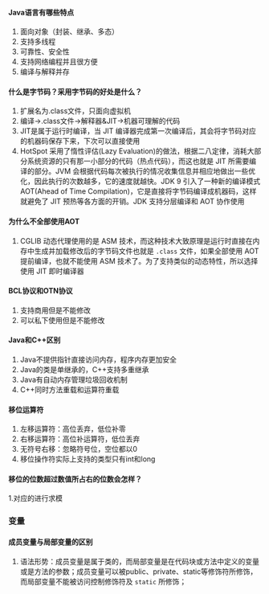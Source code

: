 #### Java语言有哪些特点
1. 面向对象（封装、继承、多态）
2. 支持多线程
3. 可靠性、安全性
4. 支持网络编程并且很方便
5. 编译与解释并存
#### 什么是字节码？采用字节码的好处是什么？
1. 扩展名为.class文件，只面向虚拟机
2. 编译->.class文件->解释器&JIT->机器可理解的代码
3. JIT是属于运行时编译，当 JIT 编译器完成第一次编译后，其会将字节码对应的机器码保存下来，下次可以直接使用
4. HotSpot 采用了惰性评估(Lazy Evaluation)的做法，根据二八定律，消耗大部分系统资源的只有那一小部分的代码（热点代码），而这也就是 JIT 所需要编译的部分。JVM 会根据代码每次被执行的情况收集信息并相应地做出一些优化，因此执行的次数越多，它的速度就越快。JDK 9 引入了一种新的编译模式 AOT(Ahead of Time Compilation)，它是直接将字节码编译成机器码，这样就避免了 JIT 预热等各方面的开销。JDK 支持分层编译和 AOT 协作使用
#### 为什么不全部使用AOT

1. CGLIB 动态代理使用的是 ASM 技术，而这种技术大致原理是运行时直接在内存中生成并加载修改后的字节码文件也就是 `.class` 文件，如果全部使用 AOT 提前编译，也就不能使用 ASM 技术了。为了支持类似的动态特性，所以选择使用 JIT 即时编译器
#### BCL协议和OTN协议
1. 支持商用但是不能修改
2. 可以私下使用但是不能修改

#### Java和C++区别
1. Java不提供指针直接访问内存，程序内存更加安全
2. Java的类是单继承的，C++支持多重继承
3. Java有自动内存管理垃圾回收机制
4. C++同时方法重载和运算符重载
#### 移位运算符
1. 左移运算符：高位丢弃，低位补零
2. 右移运算符：高位补运算符，低位丢弃
3. 无符号右移：忽略符号位，空位都以0
4. 移位操作符实际上支持的类型只有int和long
#### 移位的位数超过数值所占右的位数会怎样？
1.对应的进行求模
### 变量
#### 成员变量与局部变量的区别
1. 语法形势：成员变量是属于类的，而局部变量是在代码块或方法中定义的变量或是方法的参数；成员变量可以被public、private、static等修饰符所修饰，而局部变量不能被访问控制修饰符及 `static` 所修饰；